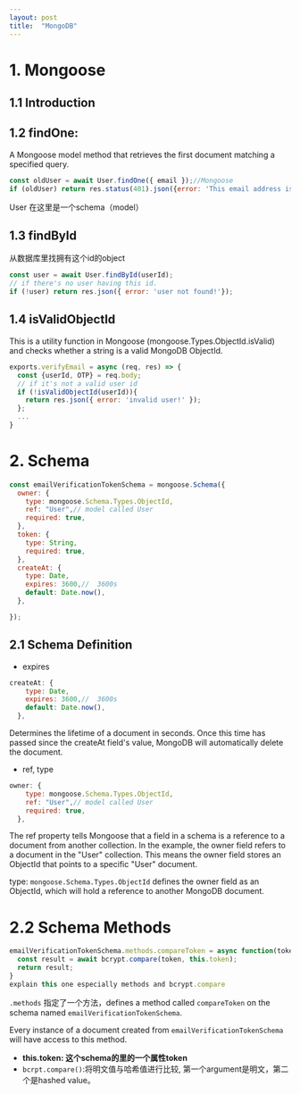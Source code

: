 ```yaml
---
layout: post
title:  "MongoDB"
---
```


# 1. Mongoose
## 1.1 Introduction

## 1.2 findOne:
A Mongoose model method that retrieves the first document matching a specified query.
```javascript
const oldUser = await User.findOne({ email });//Mongoose
if (oldUser) return res.status(401).json({error: 'This email address is already in use!'});
```
User 在这里是一个schema（model）

## 1.3 findById
从数据库里找拥有这个id的object
```javascript
const user = await User.findById(userId);
// if there's no user having this id.
if (!user) return res.json({ error: 'user not found!'});
```

## 1.4 isValidObjectId
This is a utility function in Mongoose (mongoose.Types.ObjectId.isValid) and checks whether a string is a valid MongoDB ObjectId.
```javascript
exports.verifyEmail = async (req, res) => {
  const {userId, OTP} = req.body;
  // if it's not a valid user id
  if (!isValidObjectId(userId)){
    return res.json({ error: 'invalid user!' });
  };
  ...
}
```

# 2. Schema
```javascript
const emailVerificationTokenSchema = mongoose.Schema({
  owner: {
    type: mongoose.Schema.Types.ObjectId, 
    ref: "User",// model called User
    required: true,
  },
  token: {
    type: String,
    required: true,
  },
  createAt: {
    type: Date,
    expires: 3600,//  3600s
    default: Date.now(),
  },

});
```
## 2.1 Schema Definition
- expires
```javascript
createAt: {
    type: Date,
    expires: 3600,//  3600s
    default: Date.now(),
  },
```
Determines the lifetime of a document in seconds. Once this time has passed since the createAt field's value, MongoDB will automatically delete the document.

- ref, type
```javascript
owner: {
    type: mongoose.Schema.Types.ObjectId, 
    ref: "User",// model called User
    required: true,
  },
```
The ref property tells Mongoose that a field in a schema is a reference to a document from another collection. In the example, the owner field refers to a document in the "User" collection. This means the owner field stores an ObjectId that points to a specific "User" document.

type: `mongoose.Schema.Types.ObjectId` defines the owner field as an ObjectId, which will hold a reference to another MongoDB document.

# 2.2 Schema Methods
```javascript
emailVerificationTokenSchema.methods.compareToken = async function(token) {
  const result = await bcrypt.compare(token, this.token);
  return result;
}
explain this one especially methods and bcrypt.compare
```
`.methods` 指定了一个方法，defines a method called `compareToken` on the schema named `emailVerificationTokenSchema`.

Every instance of a document created from `emailVerificationTokenSchema` will have access to this method.

- **this.token: 这个schema的里的一个属性token**
- `bcrpt.compare()`:将明文值与哈希值进行比较, 第一个argument是明文，第二个是hashed value。
